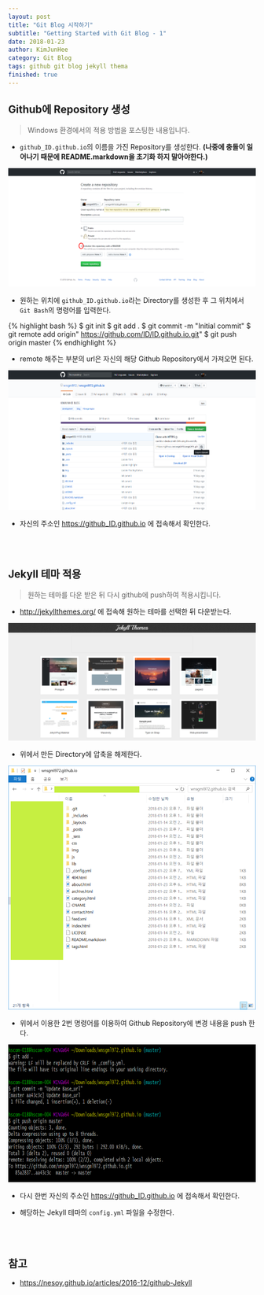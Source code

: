 ```yaml
---
layout: post
title: "Git Blog 시작하기"
subtitle: "Getting Started with Git Blog - 1"
date: 2018-01-23
author: KimJunHee
category: Git Blog
tags: github git blog jekyll thema
finished: true
---
```


## Github에 Repository 생성

> Windows 환경에서의 적용 방법을 포스팅한 내용입니다.

* ```github_ID.github.io```의 이름을 가진 Repository를 생성한다. **(나중에 충돌이 일어나기 때문에 README.markdown을 초기화 하지 말아야한다.)**

![Git](/img/gitBlog_repository.png "make repository")

* 원하는 위치에 ```github_ID.github.io```라는 Directory를 생성한 후 그 위치에서 ```Git Bash```의 명령어를 입력한다.

{% highlight bash %}
$ git init
$ git add .
$ git commit -m "Initial commit"
$ git remote add origin" https://github.com/ID/ID.github.io.git"
$ git push origin master
{% endhighlight %}

* remote 해주는 부분의 url은 자신의 해당 Github Repository에서 가져오면 된다.

![Git](/img/gitBlog_copy.png "copy url")

* 자신의 주소인 https://github_ID.github.io 에 접속해서 확인한다.


<br/><br/>
## Jekyll 테마 적용

> 원하는 테마를 다운 받은 뒤 다시 github에 push하여 적용시킵니다.

* <http://jekyllthemes.org/> 에 접속해 원하는 테마를 선택한 뒤 다운받는다.

![Git](/img/gitBlog_thema.png "jekyll Thema")

* 위에서 만든 Directory에 압축을 해제한다.

![Git](/img/gitBlog_directory.png "directory")

* 위에서 이용한 2번 명령어를 이용하여 Github Repository에 변경 내용을 push 한다.

![Git](/img/gitBlog_push.png "update base url")

* 다시 한번 자신의 주소인 https://github_ID.github.io 에 접속해서 확인한다.

* 해당하는 Jekyll 테마의 ```config.yml``` 파일을 수정한다.


<br/><br/>
## 참고

* <https://nesoy.github.io/articles/2016-12/github-Jekyll>
